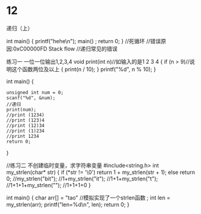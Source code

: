 # 12
递归（上）

int main()
{
	printf("hehe\n");
	main()
		; return 0;
}
//死循环
//错误原因:0xC00000FD Stack flow
//递归常见的错误


练习一 一位一位输出1,2,3,4
void print(int n)//如输入的是1 2 3 4
{
	if (n > 9)//说明这个函数两位及以上
	{
		print(n / 10);
	}
	printf("%d", n % 10);
}

int main()
{

	unsigned int num = 0;
	scanf("%d", &num);
	//递归
	print(num);
	//print (1234)
	//print (123)4
	//print (12)34
	//print (1)234
	//print 1234
	return 0;
}

//练习二 不创建临时变量，求字符串变量
#include<string.h>
int my_strlen(char* str)
{
	if (*str != '\0')
		return 1 + my_strlen(str + 1);
	else
		return 0;
	//my_strlen("bit");
	//1+my_strlen("it");
	//1+1+my_strlen("t");
	//1+1+1+my_strlen("");
	//1+1+1+0
}

int main()
{
	char arr[] = "tao"
		//模拟实现了一个strlen函数
		; int len = my_strlen(arr);
	printf("len=%d\n", len);
	return 0;
}
